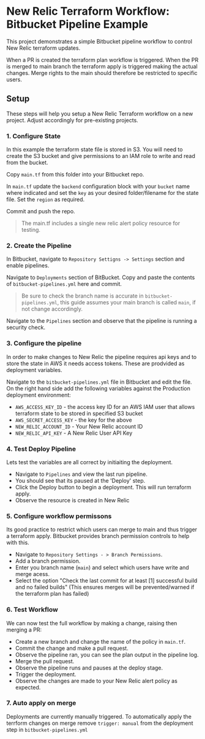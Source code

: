 # New Relic Terraform Workflow: Bitbucket Pipeline Example
This project demonstrates a simple Bitbucket pipeline workflow to control New Relic terraform updates.

When a PR is created the terraform plan workflow is triggered. When the PR is merged to main branch the terraform apply is triggered making the actual changes. Merge rights to the main should therefore be restricted to specific users.

## Setup
These steps will help you setup a New Relic Terraform workflow on a new project. Adjust accordingly for pre-existing projects.

### 1. Configure State
In this example the terraform state file is stored in S3. You will need to create the S3 bucket and give permissions to an IAM role to write and read from the bucket.

Copy `main.tf` from this folder into your Bitbucket repo. 

In `main.tf` update the `backend` configuration block with your `bucket` name where indicated and set the `key` as your desired folder/filename for the state file. Set the `region` as required.

Commit and push the repo. 

> The main.tf includes a single new relic alert policy resource for testing.

### 2. Create the Pipeline

In Bitbucket, navigate to `Repository Settigns -> Settings` section and enable pipelines.

Navigate to `Deployments` section of BitBucket. Copy and paste the contents of `bitbucket-pipelines.yml` here and commit. 

> Be sure to check the branch name is accurate in `bitbucket-pipelines.yml`, this guide assumes your main branch is called `main`, if not change accordingly.

Navigate to the `Pipelines` section and observe that the pipeline is running a security check.

### 3. Configure the pipeline
In order to make changes to New Relic the pipeline requires api keys and to store the state in AWS it needs access tokens. These are prodvided as deployment variables.

Navigate to the `bitbucket-pipelines.yml` file in Bitbucket and edit the file. On the right hand side add the following variables against the Production deployment environment:

- `AWS_ACCESS_KEY_ID` - the access key ID for an AWS IAM user that allows terraform state to be stored in specified S3 bucket
- `AWS_SECRET_ACCESS_KEY` - the key for the above
- `NEW_RELIC_ACCOUNT_ID` - Your New Relic account ID
- `NEW_RELIC_API_KEY` - A New Relic User API Key

### 4. Test Deploy Pipeline
Lets test the variables are all correct by initiaiting the deployment.

- Navigate to `Pipelines` and view the last run pipeline. 
- You should see that its paused at the 'Deploy' step. 
- Click the Deploy button to begin a deployment. This will run terraform apply.
- Observe the resource is created in New Relic

### 5. Configure workflow permissons
Its good practice to restrict which users can merge to main and thus trigger a terraform apply. Bitbucket provides branch permission controls to help with this.

- Navigate to `Repository Settings - > Branch Permissions`. 
- Add a branch permission. 
- Enter you branch name (`main`) and select which users have write and merge acess.
- Select the option "Check the last commit for at least [1] successful build and no failed builds" (This ensures merges will be prevented/warned if the terraform plan has failed)

### 6. Test Workflow
We can now test the full workflow by making a change, raising then merging a PR:

- Create a new branch and change the name of the policy in `main.tf`. 
- Commit the change and make a pull request.
- Observe the pipeline ran, you can see the plan output in the pipeline log.
- Merge the pull request.
- Observe the pipeline runs and pauses at the deploy stage.
- Trigger the deployment.
- Observe the changes are made to your New Relic alert policy as expected.

### 7. Auto apply on merge
Deployments are currently manually triggered. To automatically apply the terrform changes on merge remove `trigger: manual` from the deployment step in `bitbucket-pipelines.yml`





